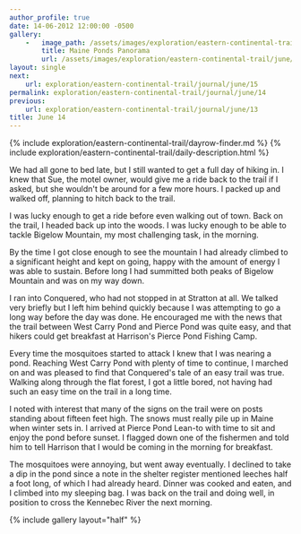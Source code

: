 ```yaml
---
author_profile: true
date: 14-06-2012 12:00:00 -0500
gallery:
    -   image_path: /assets/images/exploration/eastern-continental-trail/june/small/14-1.jpg
        title: Maine Ponds Panorama
        url: /assets/images/exploration/eastern-continental-trail/june/large/14-1.jpg
layout: single
next:
    url: exploration/eastern-continental-trail/journal/june/15
permalink: exploration/eastern-continental-trail/journal/june/14
previous:
    url: exploration/eastern-continental-trail/journal/june/13
title: June 14
---
```

{% include exploration/eastern-continental-trail/dayrow-finder.md %}
{% include exploration/eastern-continental-trail/daily-description.html %}

We had all gone to bed late, but I still wanted to get a full day of hiking in. I knew that Sue, the motel owner, would give me a ride back to the trail if I asked, but she wouldn't be around for a few more hours. I packed up and walked off, planning to hitch back to the trail.

I was lucky enough to get a ride before even walking out of town. Back on the trail, I headed back up into the woods. I was lucky enough to be able to tackle Bigelow Mountain, my most challenging task, in the morning.

By the time I got close enough to see the mountain I had already climbed to a significant height and kept on going, happy with the amount of energy I was able to sustain. Before long I had summitted both peaks of Bigelow Mountain and was on my way down.

I ran into Conquered, who had not stopped in at Stratton at all. We talked very briefly but I left him behind quickly because I was attempting to go a long way before the day was done. He encouraged me with the news that the trail between West Carry Pond and Pierce Pond was quite easy, and that hikers could get breakfast at Harrison's Pierce Pond Fishing Camp.

Every time the mosquitoes started to attack I knew that I was nearing a pond. Reaching West Carry Pond with plenty of time to continue, I marched on and was pleased to find that Conquered's tale of an easy trail was true. Walking along through the flat forest, I got a little bored, not having had such an easy time on the trail in a long time.

I noted with interest that many of the signs on the trail were on posts standing about fifteen feet high. The snows must really pile up in Maine when winter sets in. I arrived at Pierce Pond Lean-to with time to sit and enjoy the pond before sunset. I flagged down one of the fishermen and told him to tell Harrison that I would be coming in the morning for breakfast.

The mosquitoes were annoying, but went away eventually. I declined to take a dip in the pond since a note in the shelter register mentioned leeches half a foot long, of which I had already heard. Dinner was cooked and eaten, and I climbed into my sleeping bag. I was back on the trail and doing well, in position to cross the Kennebec River the next morning.

{% include gallery layout="half" %}